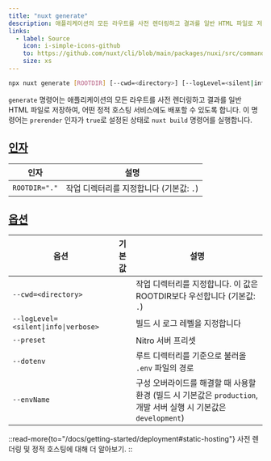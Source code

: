 ```yaml
---
title: "nuxt generate"
description: 애플리케이션의 모든 라우트를 사전 렌더링하고 결과를 일반 HTML 파일로 저장합니다.
links:
  - label: Source
    icon: i-simple-icons-github
    to: https://github.com/nuxt/cli/blob/main/packages/nuxi/src/commands/generate.ts
    size: xs
---
```


<!--generate-cmd-->
```bash [Terminal]
npx nuxt generate [ROOTDIR] [--cwd=<directory>] [--logLevel=<silent|info|verbose>] [--preset] [--dotenv] [--envName]
```
<!--/generate-cmd-->

`generate` 명령어는 애플리케이션의 모든 라우트를 사전 렌더링하고 결과를 일반 HTML 파일로 저장하여, 어떤 정적 호스팅 서비스에도 배포할 수 있도록 합니다. 이 명령어는 `prerender` 인자가 `true`로 설정된 상태로 `nuxt build` 명령어를 실행합니다.

## [인자](#arguments)

<!--generate-args-->
인자 | 설명
--- | ---
`ROOTDIR="."` | 작업 디렉터리를 지정합니다 (기본값: `.`)
<!--/generate-args-->

## [옵션](#options)

<!--generate-opts-->
옵션 | 기본값 | 설명
--- | --- | ---
`--cwd=<directory>` |  | 작업 디렉터리를 지정합니다. 이 값은 ROOTDIR보다 우선합니다 (기본값: `.`)
`--logLevel=<silent\|info\|verbose>` |  | 빌드 시 로그 레벨을 지정합니다
`--preset` |  | Nitro 서버 프리셋
`--dotenv` |  | 루트 디렉터리를 기준으로 불러올 `.env` 파일의 경로
`--envName` |  | 구성 오버라이드를 해결할 때 사용할 환경 (빌드 시 기본값은 `production`, 개발 서버 실행 시 기본값은 `development`)
<!--/generate-opts-->

::read-more{to="/docs/getting-started/deployment#static-hosting"}
사전 렌더링 및 정적 호스팅에 대해 더 알아보기.
::
